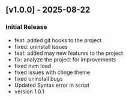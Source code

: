 ## [v1.0.0] - 2025-08-22

### Initial Release
- feat: added git hooks to the project
- fixed: uninstall issues
- feat: added may new features to the project
- fix: analyze the project for improvements
- fixed nvm load
- fixed issues with chnge theme
- fixed uninstall bugs
- Updated Syntax error in script
- version 1.0.1


